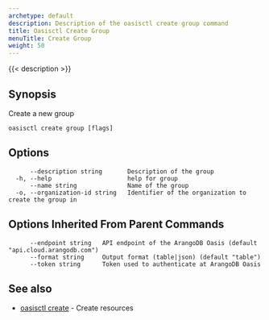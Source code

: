 ```yaml
---
archetype: default
description: Description of the oasisctl create group command
title: Oasisctl Create Group
menuTitle: Create Group
weight: 50
---
```

{{< description >}}
## Synopsis
Create a new group

```
oasisctl create group [flags]
```

## Options
```
      --description string       Description of the group
  -h, --help                     help for group
      --name string              Name of the group
  -o, --organization-id string   Identifier of the organization to create the group in
```

## Options Inherited From Parent Commands
```
      --endpoint string   API endpoint of the ArangoDB Oasis (default "api.cloud.arangodb.com")
      --format string     Output format (table|json) (default "table")
      --token string      Token used to authenticate at ArangoDB Oasis
```

## See also
* [oasisctl create](_index.md)	 - Create resources

